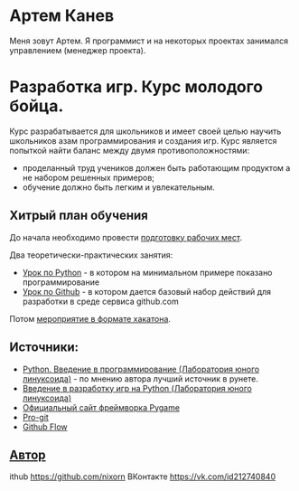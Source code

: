 # Артем Канев

Меня зовут Артем. Я программист и на некоторых проектах занимался управлением (менеджер проекта).

# Разработка игр. Курс молодого бойца.

Курс разрабатывается для школьников и имеет своей целью научить школьников азам программирования и создания игр.
Курс является попыткой найти баланс между двумя противоположностями:
- проделанный труд учеников должен быть работающим продуктом а не набором решенных примеров; 
- обучение должно быть легким и увлекательным.

## Хитрый план обучения

До начала необходимо провести [подготовку рабочих мест](./workplace_setup.md).

Два теоретически-практических занятия:
- [Урок по Python](./lessons/lesson1_python.md) - в котором на минимальном примере показано программирование
- [Урок по Github](./lessons/lesson2_github.md) - в котором дается базовый набор действий для разработки в среде сервиса github.com

Потом [мероприятие в формате хакатона](./hackaton.md).


## Источники:
- [Python. Введение в программирование (Лаборатория юного линуксоида)](https://younglinux.info/python.php)  - по мнению автора лучший источник в рунете.
- [Введение в разработку игр на Python (Лаборатория юного линуксоида)](https://younglinux.info/pygame)
- [Официальный сайт фреймворка Pygame](https://www.pygame.org)
- [Pro-git](https://git-scm.com/book/ru/v2)
- [Github Flow](https://guides.github.com/introduction/flow/)


## [Автор](./about_me.md)
ithub    https://github.com/nixorn
ВКонтакте https://vk.com/id212740840
